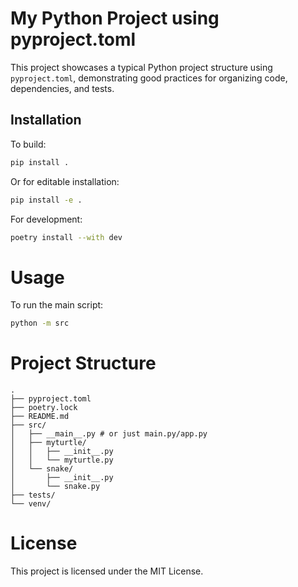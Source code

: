 # My Python Project using pyproject.toml

This project showcases a typical Python project structure using `pyproject.toml`, demonstrating good practices for organizing code, dependencies, and tests.


## Installation

To build:

```sh
pip install .
```
Or for editable installation:
```sh
pip install -e .
```

For development:
```sh
poetry install --with dev 
```

# Usage
To run the main script:
```sh
python -m src
```

# Project Structure
```
.
├── pyproject.toml
├── poetry.lock
├── README.md
├── src/
│   ├── __main__.py # or just main.py/app.py
│   ├── myturtle/
│   │   ├── __init__.py
│   │   └── myturtle.py
│   └── snake/
│       ├── __init__.py
│       └── snake.py
├── tests/
└── venv/
```
# License
This project is licensed under the MIT License.